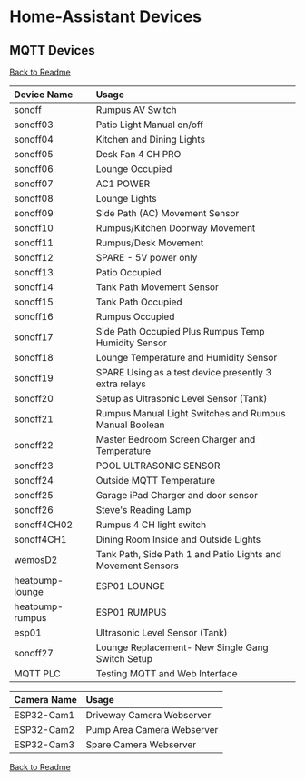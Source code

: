 # Home-Assistant Devices

## MQTT Devices

[Back to Readme](https://github.com/wellsy57/Home-Assistant-Project/blob/master/README.md)

|Device Name                        |Usage                                                           |
|:----------------------------------|:---------------------------------------------------------------|
|sonoff	                            |Rumpus AV Switch                                                |
|sonoff03	                        |Patio Light Manual on/off                                       |
|sonoff04	                        |Kitchen and Dining Lights                                       |
|sonoff05	                        |Desk Fan 4 CH PRO                                               |
|sonoff06	                        |Lounge Occupied                                                 |
|sonoff07	                        |AC1 POWER                                                       |
|sonoff08	                        |Lounge Lights                                                   |
|sonoff09	                        |Side Path (AC) Movement Sensor                                  |
|sonoff10	                        |Rumpus/Kitchen Doorway Movement                                 |
|sonoff11	                        |Rumpus/Desk Movement                                            |
|sonoff12	                        |SPARE - 5V power only                                           |
|sonoff13	                        |Patio Occupied                                                  |
|sonoff14	                        |Tank Path Movement Sensor                                       |
|sonoff15	                        |Tank Path Occupied                                              |
|sonoff16	                        |Rumpus Occupied                                                 |
|sonoff17	                        |Side Path Occupied Plus Rumpus Temp Humidity Sensor             |
|sonoff18	                        |Lounge Temperature and Humidity Sensor                          |
|sonoff19	                        |SPARE Using as a test device presently 3 extra relays           |
|sonoff20	                        |Setup as Ultrasonic Level Sensor (Tank)                         |
|sonoff21	                        |Rumpus Manual Light Switches and Rumpus Manual Boolean          |
|sonoff22	                        |Master Bedroom Screen Charger and Temperature                   |
|sonoff23	                        |POOL ULTRASONIC SENSOR                                          |
|sonoff24	                        |Outside MQTT Temperature                                        |
|sonoff25	                        |Garage iPad Charger and door sensor                             |
|sonoff26	                        |Steve's Reading Lamp                                            |
|sonoff4CH02	                    |Rumpus 4 CH light switch                                        |
|sonoff4CH1	                        |Dining Room Inside and Outside Lights                           |
|wemosD2	                        |Tank Path, Side Path 1 and Patio Lights and Movement Sensors    |
|heatpump-lounge	                |ESP01 LOUNGE                                                    |
|heatpump-rumpus	                |ESP01 RUMPUS                                                    |
|esp01                           	|Ultrasonic Level Sensor (Tank)                                  |
|sonoff27	                        |Lounge Replacement- New Single Gang Switch Setup                |
|MQTT PLC	                        |Testing MQTT and Web Interface                                  |


|Camera Name                        |Usage                                                           |
|:----------------------------------|:---------------------------------------------------------------|
|ESP32-Cam1	                        |Driveway Camera Webserver 
|ESP32-Cam2	                        |Pump Area Camera Webserver
|ESP32-Cam3	                        |Spare Camera Webserver

[Back to Readme](https://github.com/wellsy57/Home-Assistant-Project/blob/master/README.md)